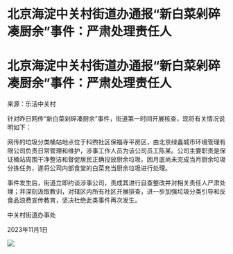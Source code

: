 # 北京海淀中关村街道办通报“新白菜剁碎凑厨余”事件：严肃处理责任人

# 北京海淀中关村街道办通报“新白菜剁碎凑厨余”事件：严肃处理责任人

来源：乐活中关村

针对昨日网传“新白菜剁碎凑厨余”事件，街道第一时间开展核查，现将有关情况说明如下：

网传的垃圾分类桶站地点位于科煦社区保福寺平房区，由北京绿鑫城市环境管理有限公司负责日常管理和维护，涉事工作人员为该公司员工陈某。公司主要职责是保证桶站周围干净整洁和督促居民正确投放厨余垃圾。因月底尚未完成当月厨余垃圾分拣任务，遂将公司内部食堂的白菜充当厨余垃圾进行处理。

事件发生后，街道立即约谈涉事公司，责成其进行自查整改并对相关责任人严肃处理；并深刻汲取教训，对辖区内所有社区开展排查，进一步加强垃圾分类引导和反食品浪费宣传教育，坚决杜绝此类事件再次发生。

中关村街道办事处

2023年11月1日

![](https://inews.gtimg.com/om_bt/OI9BbwNf_cQndzC6yXcAolw0TcsaDe3OQxi5Ww7Iyq6rwAA/1000)

